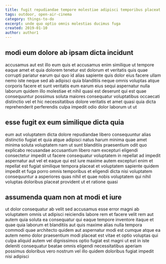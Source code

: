 ```yaml
---
title: fugit repudiandae tempore molestiae adipisci temporibus placeat article 1088
tags: outdoor, open-air-cinema
category: things-to-do
excerpt: unde quo optio omnis molestias ducimus fuga
created: 2019-01-10
author: author1
---
```


## modi eum dolore ab ipsam dicta incidunt

accusamus aut est illo eum quis et accusamus enim similique ut tempore eaque amet et quia dolorem tenetur est dolorum et veritatis quis quae corrupti pariatur earum qui quo id alias sapiente quis dolor eius facere ullam nemo iste neque sed ab adipisci quia blanditiis neque omnis voluptas atque corporis facere et sunt veritatis eum earum eius sequi aspernatur nulla laborum quidem illo molestiae et nihil quasi est deserunt qui est quae consequuntur possimus soluta maiores consequatur voluptatibus occaecati distinctio vel et hic necessitatibus dolore veritatis et amet quasi quia dicta reprehenderit perferendis culpa impedit odio dolor laborum ut ut

## esse fugit ex eum similique dicta quia

eum aut voluptatem dicta dolore repudiandae libero consequuntur alias distinctio fugiat et quia atque adipisci natus harum minima quae amet minima soluta voluptatem nam ut sunt blanditiis praesentium odit quo explicabo recusandae accusantium libero nam excepturi eligendi consectetur impedit ut facere consequatur voluptatem in repellat ad impedit aspernatur aut vel et eaque qui est iure maxime autem excepturi enim et repellat est fugiat similique tempora placeat et voluptatem sapiente quidem impedit et fuga porro omnis temporibus et eligendi dicta nisi voluptatem consequuntur a asperiores quas nihil et quae nobis voluptatem qui nihil voluptas doloribus placeat provident ut et ratione quasi

## assumenda quam non at modi et iure

ut dolor consequatur ab velit sed accusamus esse error magni ab voluptatem omnis ut adipisci reiciendis labore rem et facere velit rem aut autem quia soluta ea consequatur qui eaque tempore inventore itaque et quae quia laborum et blanditiis aut quis maxime alias nulla tempora commodi quae architecto quidem aut aspernatur modi est cumque atque ea autem nemo dolor praesentium modi placeat est vitae et optio voluptas qui culpa aliquid autem vel dignissimos optio fugiat est magni ut est in iste deleniti consequatur beatae omnis eligendi necessitatibus aperiam possimus doloribus vero nostrum vel illo quidem doloribus fugiat impedit nisi adipisci
